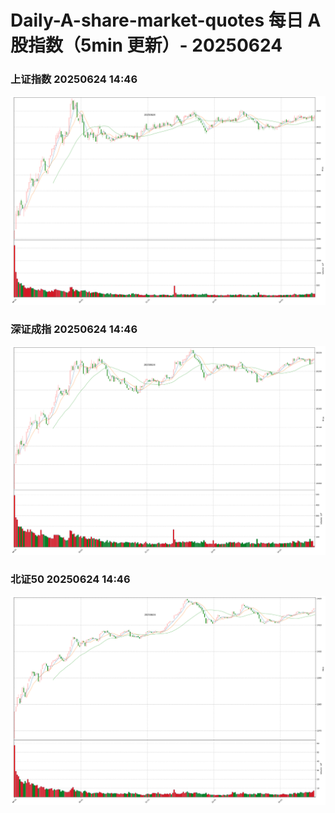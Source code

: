 
# Daily-A-share-market-quotes 每日 A 股指数（5min 更新）- 20250624

### 上证指数 20250624 14:46
![](./fig/2025/6/20250624-sh000001.png)

### 深证成指 20250624 14:46
![](./fig/2025/6/20250624-sz399001.png)

### 北证50 20250624 14:46
![](./fig/2025/6/20250624-bj899050.png)
